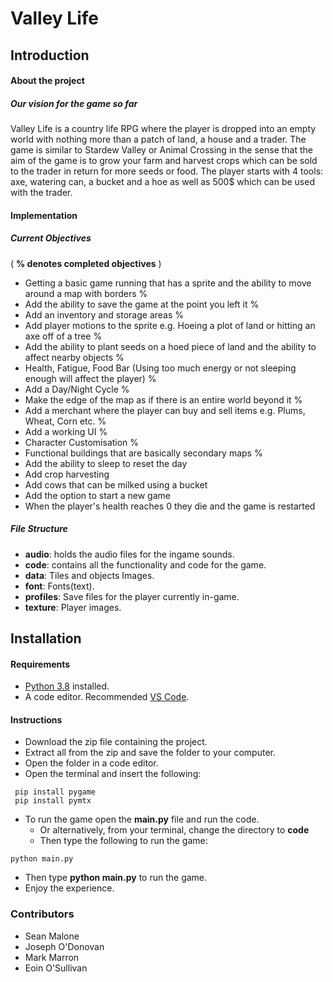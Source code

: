 # Valley Life

## Introduction

#### About the project 
 
##### Our vision for the game so far

<p>
  Valley Life is a country life RPG where the player is dropped into an empty world with nothing more than a patch of land, a house and a trader. The game is similar to Stardew Valley or Animal Crossing in the sense that the aim of the game is to grow your farm and harvest crops which can be sold to the trader in return for more seeds or food. The player starts with 4 tools: axe, watering can, a bucket and a hoe as well as 500$ which can be used with the trader.
<p>

#### Implementation

##### Current Objectives

( **% denotes completed objectives** )

* Getting a basic game running that has a sprite and the ability to move around a map with borders %
* Add the ability to save the game at the point you left it %
* Add an inventory and storage areas %
* Add player motions to the sprite e.g. Hoeing a plot of land or hitting an axe off of a tree %
* Add the ability to plant seeds on a hoed piece of land and the ability to affect nearby objects %
* Health, Fatigue, Food Bar (Using too much energy or not sleeping enough will affect the player) %
* Add a Day/Night Cycle %
* Make the edge of the map as if there is an entire world beyond it %
* Add a merchant where the player can buy and sell items e.g. Plums, Wheat, Corn etc. %
* Add a working UI %
* Character Customisation %
* Functional buildings that are basically secondary maps %
* Add the ability to sleep to reset the day
* Add crop harvesting
* Add cows that can be milked using a bucket
* Add the option to start a new game
* When the player's health reaches 0 they die and the game is restarted


##### File Structure

* **audio**: holds the audio files for the ingame sounds.
* **code**: contains all the functionality and code for the game.
* **data**:  Tiles and objects Images. 
* **font**: Fonts(text).
* **profiles**: Save files for the player currently in-game.
* **texture**: Player images.


## Installation

#### Requirements

* [Python 3.8](https://www.python.org/downloads/release/python-380/) installed.
* A code editor. Recommended [VS Code](https://code.visualstudio.com/download).


#### Instructions

* Download the zip file containing the project.
* Extract all from the zip and save the folder to your computer.
* Open the folder in a code editor.
* Open the terminal and insert the following:
```
 pip install pygame 
 pip install pymtx 
```
* To run the game open the **main.py** file and run the code.
  * Or alternatively, from your terminal, change the directory to **code** 
  * Then type the following to run the game:
 ```
 python main.py
 ```
 * Then type **python main.py** to run the game.
* Enjoy the experience.



### Contributors
- Sean Malone
- Joseph O'Donovan
- Mark Marron
- Eoin O'Sullivan





